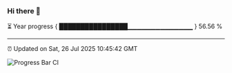 ### Hi there 👋

⏳ Year progress { ████████████████▁▁▁▁▁▁▁▁▁▁▁▁▁▁ } 56.56 %

---

⏰ Updated on Sat, 26 Jul 2025 10:45:42 GMT

![Progress Bar CI](https://github.com/IshwaranRudhara/GIT-ACTION/workflows/Progress%20Bar%20CI/badge.svg)
